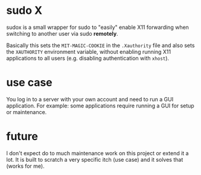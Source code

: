 # sudo X

sudox is a small wrapper for sudo to "easily" enable X11 forwarding when switching to another user via sudo **remotely**. 

Basically this sets the `MIT-MAGIC-COOKIE` in the `.Xauthority` file and also sets the `XAUTHORITY` environment variable, without enabling running X11 applications to all users (e.g. disabling authentication with `xhost`).


# use case

You log in to a server with your own account and need to run a GUI application. For example: some applications require running a GUI for setup or maintenance.


# future

I don't expect do to much maintenance work on this project or extend it a lot. It is built to scratch a very specific itch (use case) and it solves that (works for me).
